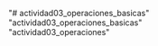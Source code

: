 "# actividad03_operaciones_basicas"  
"actividad03_operaciones_basicas"  
"actividad03_operaciones"  
